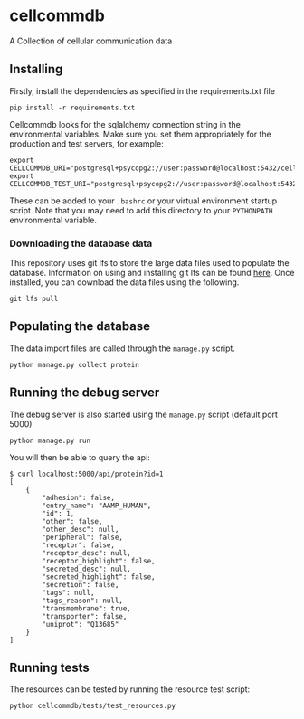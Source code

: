 # cellcommdb

A Collection of cellular communication data

## Installing

Firstly, install the dependencies as specified in the requirements.txt file

    pip install -r requirements.txt

Cellcommdb looks for the sqlalchemy connection string in the environmental variables.
Make sure you set them appropriately for the production and test servers, for example:

    export CELLCOMMDB_URI="postgresql+psycopg2://user:password@localhost:5432/cellcommdb
    export CELLCOMMDB_TEST_URI="postgresql+psycopg2://user:password@localhost:5432/test

These can be added to your `.bashrc` or your virtual environment startup script.
Note that you may need to add this directory to your `PYTHONPATH` environmental variable.

### Downloading the database data

This repository uses git lfs to store the large data files used to populate the database.
Information on using and installing git lfs can be found [here](https://git-lfs.github.com/).
Once installed, you can download the data files using the following.

    git lfs pull
    
## Populating the database

The data import files are called through the `manage.py` script.

    python manage.py collect protein
    
## Running the debug server

The debug server is also started using the `manage.py` script (default port 5000)

    python manage.py run

You will then be able to query the api:

    $ curl localhost:5000/api/protein?id=1
    [
        {
            "adhesion": false,
            "entry_name": "AAMP_HUMAN",
            "id": 1,
            "other": false,
            "other_desc": null,
            "peripheral": false,
            "receptor": false,
            "receptor_desc": null,
            "receptor_highlight": false,
            "secreted_desc": null,
            "secreted_highlight": false,
            "secretion": false,
            "tags": null,
            "tags_reason": null,
            "transmembrane": true,
            "transporter": false,
            "uniprot": "Q13685"
        }
    ]    


## Running tests

The resources can be tested by running the resource test script:

    python cellcommdb/tests/test_resources.py
